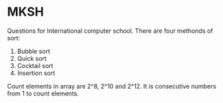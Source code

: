# MKSH
Questions for International computer school. There are four methonds of sort:
1) Bubble sort
2) Quick sort
3) Cocktail sort
4) Insertion sort

Count elements in array are 2^8, 2^10 and 2^12. It is consecutive numbers from 1 to count elements.
